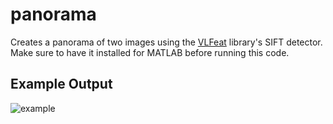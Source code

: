 # panorama
Creates a panorama of two images using the [VLFeat](https://www.vlfeat.org) library's SIFT detector. Make sure to have it installed for MATLAB before running this code.

## Example Output
![example](https://user-images.githubusercontent.com/98129003/180106968-02ccd6e2-6ab3-4709-8d9e-d7b7ff974ceb.png)
